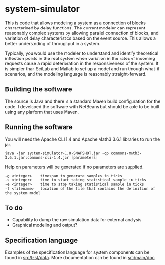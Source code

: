 # system-simulator
This is code that allows modeling a system as a connection of blocks characterised by delay functions. The current modeler can represent reasonably complex systems by allowing parallel connection of blocks, and variation of delay characteristics based on the event source. This allows a better understnding of throughput in a system.

Typically, you would use the modeler to understand and identify theoretical inflection points in the real system when variation in the rates of incoming requests cause a rapid deterioration in the responsiveness of the system. It is simpler than SciLab and Matlab to set up a model and run through what-if scenarios, and the modeling language is reasonably straight-forward.
## Building the software
The source is Java and there is a standard Maven build configuration for the code. I developed the software with NetBeans but should be able to be built using any platform that uses Maven.
## Running the software
You will need the Apache CLI 1.4 and Apache Math3 3.6.1 libraries to run the jar.
```
java -jar system-simulator-1.0-SNAPSHOT.jar -cp commons-math3-3.6.1.jar:commons-cli-1.4.jar [parameters]
```
Help on parameters will be generated if no parameters are supplied.

```
-g <integer>    timespan to generate samples in ticks
-s <integer>    time to start taking statistical sample in ticks
-e <integer>    time to stop taking statistical sample in ticks
-f <filename>   location of the file that contains the definition of the system model
```
## To do
* Capability to dump the raw simulation data for external analysis
* Graphical modeling and output?

## Specification language
Examples of the specification language for system components can be found in [src/test/data](https://github.com/BandedHawk/system-simulator/blob/master/src/test/data "Examples"). More documentation can be found in [src/main/doc](https://github.com/BandedHawk/system-simulator/blob/master/src/main/doc "Language Introduction")
